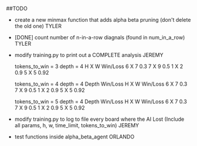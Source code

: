 ##TODO

- create a new minmax function that adds alpha beta pruning (don't delete the old one) TYLER
- [DONE] count number of n-in-a-row diagnals (found in num_in_a_row) TYLER
- modify training.py to print out a COMPLETE analysis JEREMY


    tokens_to_win = 3
    depth = 4
    H X W   Win/Loss
    6 X 7       0.3
    7 X 9       0.5
    1 X 2       0.9
    5 X 5       0.92

    tokens_to_win = 4
    depth = 4
    Depth   Win/Loss
    H X W   Win/Loss
    6 X 7       0.3
    7 X 9       0.5
    1 X 2       0.9
    5 X 5       0.92

    tokens_to_win = 5
    depth = 4
    Depth   Win/Loss
    H X W   Win/Loss
    6 X 7       0.3
    7 X 9       0.5
    1 X 2       0.9
    5 X 5       0.92


- modify training.py to log to file every board where the AI Lost (Include all params, h, w, time_limit, tokens_to_win) JEREMY

- test functions inside alpha_beta_agent ORLANDO